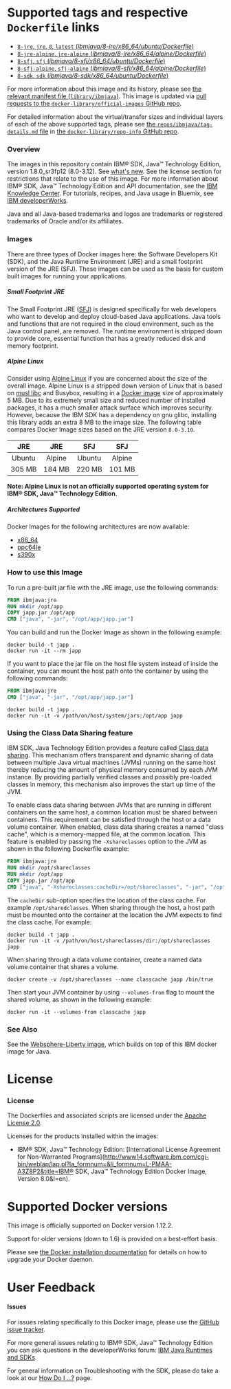 # Supported tags and respective `Dockerfile` links

-	[`8-jre`, `jre`, `8`, `latest` (*ibmjava/8-jre/x86_64/ubuntu/Dockerfile*)](https://github.com/ibmruntimes/ci.docker/blob/82f241e11498178342e5b14e3bc1335816917cc2/ibmjava/8-jre/x86_64/ubuntu/Dockerfile)
-	[`8-jre-alpine`, `jre-alpine` (*ibmjava/8-jre/x86_64/alpine/Dockerfile*)](https://github.com/ibmruntimes/ci.docker/blob/82f241e11498178342e5b14e3bc1335816917cc2/ibmjava/8-jre/x86_64/alpine/Dockerfile)
-	[`8-sfj`, `sfj` (*ibmjava/8-sfj/x86_64/ubuntu/Dockerfile*)](https://github.com/ibmruntimes/ci.docker/blob/82f241e11498178342e5b14e3bc1335816917cc2/ibmjava/8-sfj/x86_64/ubuntu/Dockerfile)
-	[`8-sfj-alpine`, `sfj-alpine` (*ibmjava/8-sfj/x86_64/alpine/Dockerfile*)](https://github.com/ibmruntimes/ci.docker/blob/82f241e11498178342e5b14e3bc1335816917cc2/ibmjava/8-sfj/x86_64/alpine/Dockerfile)
-	[`8-sdk`, `sdk` (*ibmjava/8-sdk/x86_64/ubuntu/Dockerfile*)](https://github.com/ibmruntimes/ci.docker/blob/82f241e11498178342e5b14e3bc1335816917cc2/ibmjava/8-sdk/x86_64/ubuntu/Dockerfile)

For more information about this image and its history, please see [the relevant manifest file (`library/ibmjava`)](https://github.com/docker-library/official-images/blob/master/library/ibmjava). This image is updated via [pull requests to the `docker-library/official-images` GitHub repo](https://github.com/docker-library/official-images/pulls?q=label%3Alibrary%2Fibmjava).

For detailed information about the virtual/transfer sizes and individual layers of each of the above supported tags, please see [the `repos/ibmjava/tag-details.md` file](https://github.com/docker-library/repo-info/blob/master/repos/ibmjava/tag-details.md) in [the `docker-library/repo-info` GitHub repo](https://github.com/docker-library/repo-info).

### Overview

The images in this repository contain IBM® SDK, Java™ Technology Edition, version 1.8.0\_sr3fp12 (8.0-3.12). See [what's new](http://www.ibm.com/support/knowledgecenter/en/SSYKE2_8.0.0/com.ibm.java.lnx.80.doc/diag/preface/changes_80/changes.html). See the license section for restrictions that relate to the use of this image. For more information about IBM® SDK, Java™ Technology Edition and API documentation, see the [IBM Knowledge Center](http://www.ibm.com/support/knowledgecenter/SSYKE2/welcome_javasdk_family.html). For tutorials, recipes, and Java usage in Bluemix, see [IBM developerWorks](http://www.ibm.com/developerworks/java).

Java and all Java-based trademarks and logos are trademarks or registered trademarks of Oracle and/or its affiliates.

### Images

There are three types of Docker images here: the Software Developers Kit (SDK), and the Java Runtime Environment (JRE) and a small footprint version of the JRE (SFJ). These images can be used as the basis for custom built images for running your applications.

##### Small Footprint JRE

The Small Footprint JRE ([SFJ](http://www.ibm.com/support/knowledgecenter/en/SSYKE2_8.0.0/com.ibm.java.lnx.80.doc/user/small_jre.html)) is designed specifically for web developers who want to develop and deploy cloud-based Java applications. Java tools and functions that are not required in the cloud environment, such as the Java control panel, are removed. The runtime environment is stripped down to provide core, essential function that has a greatly reduced disk and memory footprint.

##### Alpine Linux

Consider using [Alpine Linux](http://alpinelinux.org/) if you are concerned about the size of the overall image. Alpine Linux is a stripped down version of Linux that is based on [musl libc](http://wiki.musl-libc.org/wiki/Functional_differences_from_glibc) and Busybox, resulting in a [Docker image](https://hub.docker.com/_/alpine/) size of approximately 5 MB. Due to its extremely small size and reduced number of installed packages, it has a much smaller attack surface which improves security. However, because the IBM SDK has a dependency on gnu glibc, installing this library adds an extra 8 MB to the image size. The following table compares Docker Image sizes based on the JRE version `8.0-3.10`.

| JRE    | JRE    | SFJ    | SFJ    |
|:------:|:------:|:------:|:------:|
| Ubuntu | Alpine | Ubuntu | Alpine |
| 305 MB | 184 MB | 220 MB | 101 MB |

**Note: Alpine Linux is not an officially supported operating system for IBM® SDK, Java™ Technology Edition.**

##### Architectures Supported

Docker Images for the following architectures are now available:

-	[x86\_64](https://hub.docker.com/_/ibmjava/)
-	[ppc64le](https://hub.docker.com/r/ppc64le/ibmjava/)
-	[s390x](https://hub.docker.com/r/s390x/ibmjava/)

### How to use this Image

To run a pre-built jar file with the JRE image, use the following commands:

```dockerfile
FROM ibmjava:jre
RUN mkdir /opt/app
COPY japp.jar /opt/app
CMD ["java", "-jar", "/opt/app/japp.jar"]
```

You can build and run the Docker Image as shown in the following example:

```console
docker build -t japp .
docker run -it --rm japp
```

If you want to place the jar file on the host file system instead of inside the container, you can mount the host path onto the container by using the following commands:

```dockerfile
FROM ibmjava:jre
CMD ["java", "-jar", "/opt/app/japp.jar"]
```

```console
docker build -t japp .
docker run -it -v /path/on/host/system/jars:/opt/app japp
```

### Using the Class Data Sharing feature

IBM SDK, Java Technology Edition provides a feature called [Class data sharing](http://www-01.ibm.com/support/knowledgecenter/SSYKE2_8.0.0/com.ibm.java.lnx.80.doc/diag/understanding/shared_classes.html). This mechanism offers transparent and dynamic sharing of data between multiple Java virtual machines (JVMs) running on the same host thereby reducing the amount of physical memory consumed by each JVM instance. By providing partially verified classes and possibly pre-loaded classes in memory, this mechanism also improves the start up time of the JVM.

To enable class data sharing between JVMs that are running in different containers on the same host, a common location must be shared between containers. This requirement can be satisfied through the host or a data volume container. When enabled, class data sharing creates a named "class cache", which is a memory-mapped file, at the common location. This feature is enabled by passing the `-Xshareclasses` option to the JVM as shown in the following Dockerfile example:

```dockerfile
FROM ibmjava:jre
RUN mkdir /opt/shareclasses
RUN mkdir /opt/app
COPY japp.jar /opt/app
CMD ["java", "-Xshareclasses:cacheDir=/opt/shareclasses", "-jar", "/opt/app/japp.jar"]
```

The `cacheDir` sub-option specifies the location of the class cache. For example `/opt/sharedclasses`. When sharing through the host, a host path must be mounted onto the container at the location the JVM expects to find the class cache. For example:

```console
docker build -t japp .
docker run -it -v /path/on/host/shareclasses/dir:/opt/shareclasses japp
```

When sharing through a data volume container, create a named data volume container that shares a volume.

```console
docker create -v /opt/shareclasses --name classcache japp /bin/true
```

Then start your JVM container by using `--volumes-from` flag to mount the shared volume, as shown in the following example:

```console
docker run -it --volumes-from classcache japp
```

### See Also

See the [Websphere-Liberty image](https://hub.docker.com/_/websphere-liberty/), which builds on top of this IBM docker image for Java.

# License

### License

The Dockerfiles and associated scripts are licensed under the [Apache License 2.0](http://www.apache.org/licenses/LICENSE-2.0.html).

Licenses for the products installed within the images:

-	IBM® SDK, Java™ Technology Edition: [International License Agreement for Non-Warranted Programs](http://www14.software.ibm.com/cgi-bin/weblap/lap.pl?la_formnum=&li_formnum=L-PMAA-A3Z8P2&title=IBM® SDK, Java™ Technology Edition Docker Image, Version 8.0&l=en).

# Supported Docker versions

This image is officially supported on Docker version 1.12.2.

Support for older versions (down to 1.6) is provided on a best-effort basis.

Please see [the Docker installation documentation](https://docs.docker.com/installation/) for details on how to upgrade your Docker daemon.

# User Feedback

#### Issues

For issues relating specifically to this Docker image, please use the [GitHub issue tracker](https://github.com/ibmruntimes/ci.docker/issues).

For more general issues relating to IBM® SDK, Java™ Technology Edition you can ask questions in the developerWorks forum: [IBM Java Runtimes and SDKs](https://www.ibm.com/developerworks/community/forums/html/forum?id=11111111-0000-0000-0000-000000000367).

For general information on Troubleshooting with the SDK, please do take a look at our [How Do I ...?](http://www.ibm.com/developerworks/java/jdk/howdoi/) page.
